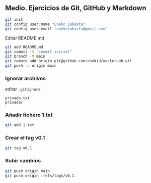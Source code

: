 ## Medio. Ejercicios de Git, GitHub y Markdown

```bash
git init
git config user.name "Eneko Lakasta"
git config user.email "enekolakasta@gmail.com"
```

Editar README.md

```bash
git add README.md
git commit -m "commit inicial"
git branch -M main
git remote add origin git@github.com:enekid/masteruah.git
git push -u origin main
```

### Ignorar archivos

editar `.gitignore`

```
privado.txt
privada/
```

### Añadir fichero 1.txt

```bash
git add 1.txt
```

### Crear el tag v0.1

```bash
git tag v0.1
```

### Subir cambios

```bash
git push origin main
git push origin :refs/tags/v0.1
```
